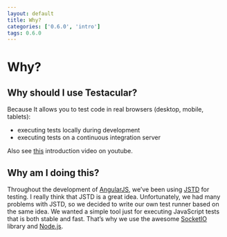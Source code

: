 ```yaml
---
layout: default
title: Why?
categories: ['0.6.0', 'intro']
tags: 0.6.0
---
```


# Why?

## Why should I use Testacular?

Because It allows you to test code in real browsers (desktop, mobile, tablets):
*   executing tests locally during development
*   executing tests on a continuous integration server

Also see [this] introduction video on youtube.

## Why am I doing this?

Throughout the development of [AngularJS], we’ve been using [JSTD]
for testing. I really think that JSTD is a great idea. Unfortunately, we
had many problems with JSTD, so we decided to write our own test runner
based on the same idea. We wanted a simple tool just for executing
JavaScript tests that is both stable and fast. That’s why we use the
awesome [SocketIO] library and [Node.js].

[AngularJS]: http://angularjs.org/
[JSTD]: http://code.google.com/p/js-test-driver/
[SocketIO]: http://socket.io/
[Node.js]: http://nodejs.org/
[this]: http://www.youtube.com/watch?v=5mHjJ4xf_K0
